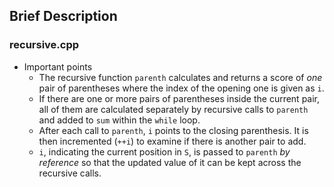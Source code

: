 ## Brief Description

### recursive.cpp

* Important points
	* The recursive function `parenth` calculates and returns a score of *one* pair of parentheses where the index of the opening one is given as `i`.
	* If there are one or more pairs of parentheses inside the current pair, all of them are calculated separately by recursive calls to `parenth` and added to `sum` within the `while` loop.
	* After each call to `parenth`, `i` points to the closing parenthesis. It is then incremented (`++i`) to examine if there is another pair to add.
	* `i`, indicating the current position in `S`, is passed to `parenth` *by reference* so that the updated value of it can be kept across the recursive calls.
